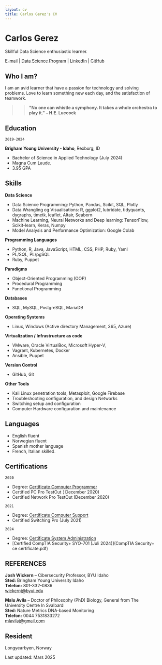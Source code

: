 ```yaml
---
layout: cv
title: Carlos Gerez's CV
---
```

# Carlos Gerez
Skillful Data Science enthusiastic learner.

<div id="webaddress">
<a href="mailto:ger19005@byui.edu">E-mail</a>
| <a href="https://byuidatascience.github.io/">Data Science Program</a>
| <a href="https://www.linkedin.com/in/carlos-gerez-solid-state928b98a4/">LinkedIn</a>
| <a href="https://github.com/carlosdgerez?tab=repositories">GitHub</a>
</div>

## Who I am?
I am  an avid learner that have a passion for technology and solving problems.
Love to learn something new each day, and the satisfaction of teamwork.  

>> **"No one can whistle a symphony. It takes a whole orchestra to play it." – H.E. Luccock**

## Education

`2019-2024`

__Brigham Young University - Idaho__, Rexburg, ID

-  Bachelor of Science in Applied Technology (July 2024)
-  Magna Cum Laude.
-  3.95 GPA




## Skills

__Data Science__

- Data Science Programming: Python, Pandas, Scikit, SQL, Plotly  
- Data Wrangling og Visualisations:  R, ggplot2, lubridate, tidyquants, dygraphs, timetk, leaflet, Altair, Seaborn  
- Machine Learning, Neural Networks and  Deep learning: TensorFlow, Scikit-learn, Keras, Numpy
- Model Analysis and Performance Optimization:  Google Colab  

__Programming Languages__

- Python, R, Java, JavaScript, HTML, CSS, PHP, Ruby, Yaml 
- PL/SQL, PL/pgSQL
- Ruby, Puppet

__Paradigms__

- Object-Oriented Programming (OOP)
- Procedural Programming
- Functional Programming   

__Databases__

- SQL, MySQL, PostgreSQL, MariaDB  

__Operating Systems__

- Linux, Windows (Active directory Management, 365, Azure)  

__Virtualization / Infrastructure as code__

- VMware, Oracle VirtualBox, Microsoft Hyper-V, 
- Vagrant, Kubernetes, Docker
- Ansible, Puppet

__Version Control__

- GitHub, Git  

__Other Tools__

- Kali Linux penetration tools, Metasploit, Google Firebase  
- Troubleshooting configuration, and design Networks  
- Switching setup and configuration 
- Computer Hardware configuration and maintenance

## Languages

- English fluent
- Norwegian fluent
- Spanish mother language
- French, Italian skilled.

## Certifications

 `2020`  
-  Degree: [Certificate Computer Programmer](https://www.michaelsutter.com/ediploma?fn=diplomastatuscheck&key=01000000a2f381e11d60968e7096723cc449e6d5590bb92f75bdbc1245397c50c2990b1773c183443a9eac98777747395283fecc)
- Certified PC Pro TestOut ( December 2020)
- Certified Network Pro TestOut (December 2020)

`2021`
- Degree: [Certificate Computer Support](https://www.michaelsutter.com/ediploma?fn=diplomastatuscheck&key=020000003105fdc496759660de5484d2f932b7178020a69b8d629b1ac0c244bf1e2a9e5aa8c6901a424b3cb3fedd8a71d75f98faf89bad237008ddf833ff46ace4500a0a)
- Certified Switching Pro (July 2021)
  
`2024`
- Degree: [Certificate System Administration](https://www.michaelsutter.com/ediploma?fn=diplomastatuscheck&key=02000000c9ec19dd39add2463e2c60f29def1f294e322848d3b02b480bc2a95c975569340a954596580309649867a58cfbcca91c11ddabfd0c8fd995a8770e34882aa2c2)   
-  [Certified CompTIA Security+ SYO-701 (Juli 2024)](CompTIA Security+ ce certificate.pdf)
  
## REFERENCES
__Josh Wickern__ 
– Cibersecurity Professor, BYU Idaho  
 __Sted:__ Bringham Young University Idaho  
 __Telefon:__ 801-332-0836  
  [wickernj@byui.edu](mailto:wickernj@byui.edu)  

__Malu Avila__ 
– Doctor of Philosophy (PhD) Biology, General from The University Centre In Svalbard  
__Sted:__ Nature Metrics DNA-based Monitoring  
__Telefon:__ 0044 7531833272  
  [mlavilaj@gmail.com](mailto:mlavilaj@gmail.com) 
 


## Resident
Longyearbyen, Norway

Last updated: Mars 2025


